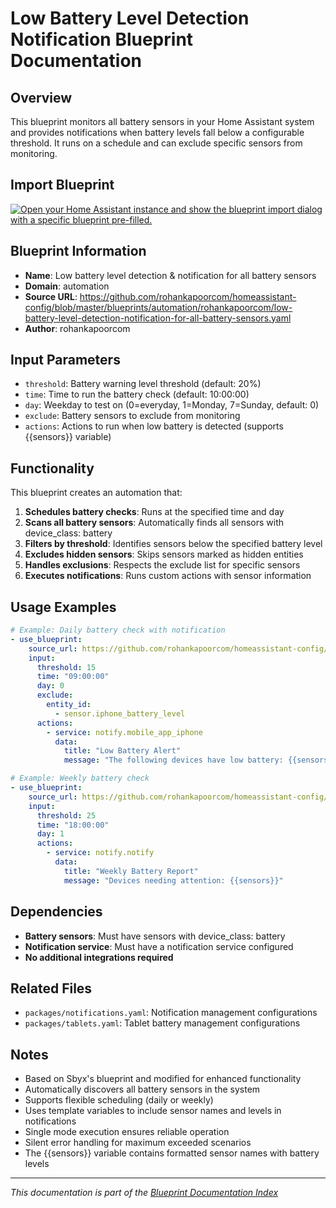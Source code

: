 # Low Battery Level Detection Notification Blueprint Documentation

## Overview
This blueprint monitors all battery sensors in your Home Assistant system and provides notifications when battery levels fall below a configurable threshold. It runs on a schedule and can exclude specific sensors from monitoring.

## Import Blueprint

[![Open your Home Assistant instance and show the blueprint import dialog with a specific blueprint pre-filled.](https://my.home-assistant.io/badges/blueprint_import.svg)](https://my.home-assistant.io/redirect/blueprint_import/?blueprint_url=https%3A//github.com/rohankapoorcom/homeassistant-config/blob/master/blueprints/automation/rohankapoorcom/low-battery-level-detection-notification-for-all-battery-sensors.yaml)

## Blueprint Information
- **Name**: Low battery level detection & notification for all battery sensors
- **Domain**: automation
- **Source URL**: https://github.com/rohankapoorcom/homeassistant-config/blob/master/blueprints/automation/rohankapoorcom/low-battery-level-detection-notification-for-all-battery-sensors.yaml
- **Author**: rohankapoorcom

## Input Parameters
- `threshold`: Battery warning level threshold (default: 20%)
- `time`: Time to run the battery check (default: 10:00:00)
- `day`: Weekday to test on (0=everyday, 1=Monday, 7=Sunday, default: 0)
- `exclude`: Battery sensors to exclude from monitoring
- `actions`: Actions to run when low battery is detected (supports {{sensors}} variable)

## Functionality
This blueprint creates an automation that:

1. **Schedules battery checks**: Runs at the specified time and day
2. **Scans all battery sensors**: Automatically finds all sensors with device_class: battery
3. **Filters by threshold**: Identifies sensors below the specified battery level
4. **Excludes hidden sensors**: Skips sensors marked as hidden entities
5. **Handles exclusions**: Respects the exclude list for specific sensors
6. **Executes notifications**: Runs custom actions with sensor information

## Usage Examples
```yaml
# Example: Daily battery check with notification
- use_blueprint:
    source_url: https://github.com/rohankapoorcom/homeassistant-config/blob/master/blueprints/automation/rohankapoorcom/low-battery-level-detection-notification-for-all-battery-sensors.yaml
    input:
      threshold: 15
      time: "09:00:00"
      day: 0
      exclude:
        entity_id:
          - sensor.iphone_battery_level
      actions:
        - service: notify.mobile_app_iphone
          data:
            title: "Low Battery Alert"
            message: "The following devices have low battery: {{sensors}}"

# Example: Weekly battery check
- use_blueprint:
    source_url: https://github.com/rohankapoorcom/homeassistant-config/blob/master/blueprints/automation/rohankapoorcom/low-battery-level-detection-notification-for-all-battery-sensors.yaml
    input:
      threshold: 25
      time: "18:00:00"
      day: 1
      actions:
        - service: notify.notify
          data:
            title: "Weekly Battery Report"
            message: "Devices needing attention: {{sensors}}"
```

## Dependencies
- **Battery sensors**: Must have sensors with device_class: battery
- **Notification service**: Must have a notification service configured
- **No additional integrations required**

## Related Files
- `packages/notifications.yaml`: Notification management configurations
- `packages/tablets.yaml`: Tablet battery management configurations

## Notes
- Based on Sbyx's blueprint and modified for enhanced functionality
- Automatically discovers all battery sensors in the system
- Supports flexible scheduling (daily or weekly)
- Uses template variables to include sensor names and levels in notifications
- Single mode execution ensures reliable operation
- Silent error handling for maximum exceeded scenarios
- The {{sensors}} variable contains formatted sensor names with battery levels

---

*This documentation is part of the [Blueprint Documentation Index](../README.md)*
